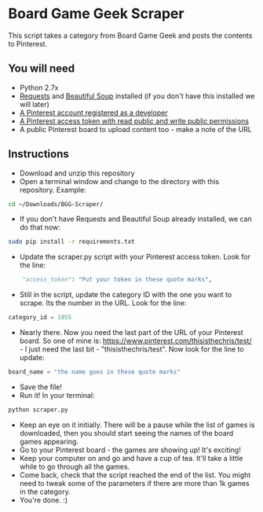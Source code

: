 # Board Game Geek Scraper

This script takes a category from Board Game Geek and posts the contents to Pinterest.

## You will need

* Python 2.7x
* [Requests](http://docs.python-requests.org/en/master/) and [Beautiful Soup](https://www.crummy.com/software/BeautifulSoup/) installed (if you don't have this installed we will later)
* [A Pinterest account registered as a developer](https://developers.pinterest.com)
* [A Pinterest access token with read public and write public permissions](https://developers.pinterest.com/tools/access_token/)
* A public Pinterest board to upload content too - make a note of the URL

## Instructions

* Download and unzip this repository
* Open a terminal window and change to the directory with this repository. Example:
```bash
cd ~/Downloads/BGG-Scraper/
```
* If you don't have Requests and Beautiful Soup already installed, we can do that now:
```bash
sudo pip install -r requirements.txt
```
* Update the scraper.py script with your Pinterest access token. Look for the line:
```python
    "access_token": "Put your token in these quote marks",
```
* Still in the script, update the category ID with the one you want to scrape. Its the number in the URL. Look for the line:
```python
category_id = 1055
```
* Nearly there. Now you need the last part of the URL of your Pinterest board. So one of mine is: https://www.pinterest.com/thisisthechris/test/ - I just need the last bit - "thisisthechris/test". Now look for the line to update:
```python
board_name = "the name goes in these quote marks"
```
* Save the file!
* Run it! In your terminal:
```bash
python scraper.py
```
* Keep an eye on it initially. There will be a pause while the list of games is downloaded, then you should start seeing the names of the board games appearing.
* Go to your Pinterest board - the games are showing up! It's exciting!
* Keep your computer on and go and have a cup of tea. It'll take a little while to go through all the games.
* Come back, check that the script reached the end of the list. You might need to tweak some of the parameters if there are more than 1k games in the category.
* You're done. :)
